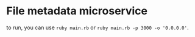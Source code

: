 # File metadata microservice

to run, you can use `ruby main.rb` or `ruby main.rb -p 3000 -o '0.0.0.0'`.
